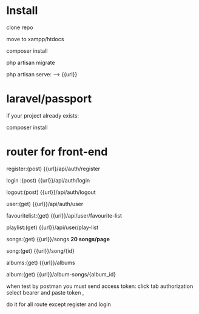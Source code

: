 # Install

clone repo

move to xampp/htdocs

composer install

php artisan migrate

php artisan serve: --> {{url}}

# laravel/passport
if your project already exists:

composer install

# router for front-end

register:(post) {{url}/api/auth/register

login :(post) {{url}}/api/auth/login

logout:(post) {{url}}/api/auth/logout

user:(get) {{url}}/api/auth/user

favouritelist:(get) {{url}}/api/user/favourite-list

playlist:(get) {{url}}/api/user/play-list

songs:(get) {{url}}/songs **20 songs/page**

song:(get) {{url}}/song/{id}

albums:(get) {{url}}/albums

album:(get) {{url}}/album-songs/{album_id}

when test by postman you must send access token: click tab authorization select bearer and paste token ,

do it for all route except register and login



